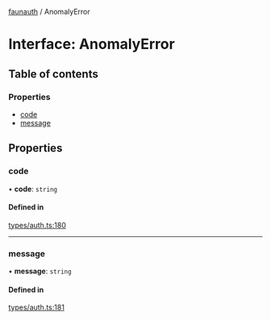 [faunauth](../index.md) / AnomalyError

# Interface: AnomalyError

## Table of contents

### Properties

- [code](AnomalyError.md#code)
- [message](AnomalyError.md#message)

## Properties

### code

• **code**: `string`

#### Defined in

[types/auth.ts:180](https://github.com/alexnitta/faunauth/blob/c913d73/src/types/auth.ts#L180)

___

### message

• **message**: `string`

#### Defined in

[types/auth.ts:181](https://github.com/alexnitta/faunauth/blob/c913d73/src/types/auth.ts#L181)

